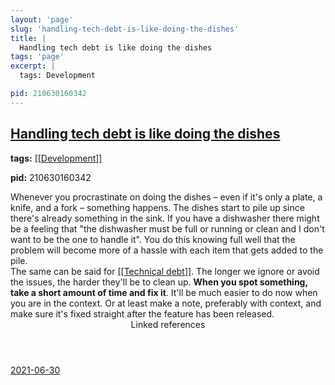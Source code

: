 ```yaml
---
layout: 'page'
slug: 'handling-tech-debt-is-like-doing-the-dishes'
title: |
  Handling tech debt is like doing the dishes
tags: 'page'
excerpt: |
  tags: Development

pid: 210630160342
---
```


<h2 class="text-3xl font-semibold mb-4"><a class="rounded-sm focus:outline-none focus:ring-2 focus:ring-offset-2 dark:focus:ring-offset-gray-900 dark:focus:ring-pink-400 focus:ring-pink-700" href="/pages/handling-tech-debt-is-like-doing-the-dishes">Handling tech debt is like doing the dishes</a></h2>

<div class="space-y-3">
<div class="element-block"><div class="bg-gray-800 py-2 px-4 flex-1 rounded-sm"><strong>tags:</strong> <a class="text-teal-700 dark:text-teal-400 rounded-sm group focus:outline-none focus:ring-2 focus:ring-offset-2 dark:focus:ring-offset-gray-900 dark:focus:ring-pink-400 focus:ring-pink-700" href="/pages/development"><span class="text-gray-300 dark:text-gray-500 group-hover:text-teal-900">[[</span>Development<span class="text-gray-300 dark:text-gray-500 group-hover:text-teal-900">]]</span></a>

<strong>pid:</strong> 210630160342</div></div>

<div class="element-block ml-0"><div class="flex-1">Whenever you procrastinate on doing the dishes – even if it's only a plate, a knife, and a fork – something happens. The dishes start to pile up since there's already something in the sink. If you have a dishwasher there might be a feeling that "the dishwasher must be full or running or clean and I don't want to be the one to handle it". You do this knowing full well that the problem will become more of a hassle with each item that gets added to the pile.</div></div>

<div class="element-block ml-0"><div class="flex-1">The same can be said for <a class="text-teal-700 dark:text-teal-400 rounded-sm group focus:outline-none focus:ring-2 focus:ring-offset-2 dark:focus:ring-offset-gray-900 dark:focus:ring-pink-400 focus:ring-pink-700" href="/pages/technical-debt"><span class="text-gray-300 dark:text-gray-500 group-hover:text-teal-900">[[</span>Technical debt<span class="text-gray-300 dark:text-gray-500 group-hover:text-teal-900">]]</span></a>. The longer we ignore or avoid the issues, the harder they'll be to clean up. <strong class="text-rose-600 dark:text-rose-400">When you spot something, take a short amount of time and fix it</strong>. It'll be much easier to do now when you are in the context. Or at least make a note, preferably with context, and make sure it's fixed straight after the feature has been released.</div></div>
</div>


<section class="mt-8 space-y-2">
<header class="text-gray-500 dark:text-gray-400">Linked references</header>
<a class="block bg-gray-100 dark:bg-gray-700 p-4 rounded text-teal-700 dark:text-teal-400 focus:outline-none focus:ring-2 focus:ring-offset-2 dark:focus:ring-offset-gray-900 focus:ring-teal-700 dark:focus:ring-teal-400 hover:ring-2 hover:ring-offset-2 dark:hover:ring-offset-gray-900 dark:hover:ring-teal-400 hover:ring-teal-700" href="/journals/2021-06-30">2021-06-30</a>
  </section>
